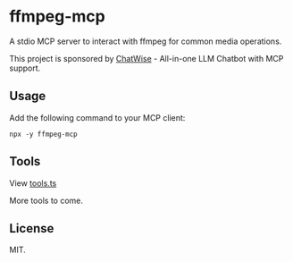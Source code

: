 # ffmpeg-mcp

A stdio MCP server to interact with ffmpeg for common media operations.

This project is sponsored by [ChatWise](https://chatwise.app) - All-in-one LLM Chatbot with MCP support.

## Usage

Add the following command to your MCP client:

```
npx -y ffmpeg-mcp
```

## Tools

View [tools.ts](./tools.ts)

More tools to come.

## License

MIT.
